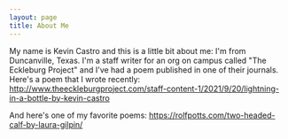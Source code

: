 ```yaml
---
layout: page
title: About Me
---
```


My name is Kevin Castro and this is a little bit about me:
I'm from Duncanville, Texas. I'm a staff writer for an org on campus called "The Eckleburg Project" and I've had a poem published in one of their journals. Here's a poem that I wrote recently:
http://www.theeckleburgproject.com/staff-content-1/2021/9/20/lightning-in-a-bottle-by-kevin-castro

And here's one of my favorite poems: 
https://rolfpotts.com/two-headed-calf-by-laura-gilpin/

